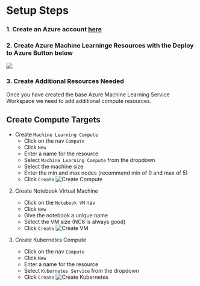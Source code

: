 # Setup Steps

### 1. Create an Azure account [here](https://azure.microsoft.com/en-us/free/?WT.mc_id=lbsforum-event-cassieb)

### 2. Create Azure Machine Learninge Resources with the Deploy to Azure Button below
<a href="https://portal.azure.com/#create/Microsoft.Template/uri/https%3A%2F%2Fraw.githubusercontent.com%2Fcassieview%2Fignite-learning-paths-training-aiml%2Fmaster%2Faiml30%2Fdeploy.json" rel="nofollow">
 <img src="https://camo.githubusercontent.com/9285dd3998997a0835869065bb15e5d500475034/687474703a2f2f617a7572656465706c6f792e6e65742f6465706c6f79627574746f6e2e706e67" data-canonical-src="http://azuredeploy.net/deploybutton.png" style="max-width:100%;">
</a>

### 3. Create Additional Resources Needed
Once you have created the base Azure Machine Learning Service Workspace we need to add additional compute resources.
## Create Compute Targets
*  Create `Machine Learning Compute`
    * Click on the nav `Compute`
    * Click `New`
    * Enter a name for the resource
    * Select `Machine Learning Compute` from the dropdown
    * Select the machine size
    * Enter the min and max nodes (recommend min of 0 and max of 5)
    * Click `Create`
    ![Create Compute](https://globaleventcdn.blob.core.windows.net/assets/aiml/aiml30/CreateMlCompute.gif)

2. Create Notebook Virtual Machine
    * Click on the `Notebook VM` nav
    * Click `New`
    * Give the notebook a unique name
    * Select the VM size (NC6 is always good)
    * Click `Create`
    ![Create VM](https://globaleventcdn.blob.core.windows.net/assets/aiml/aiml30/CreateNotebookVM.gif)

3. Create Kubernetes Compute
    * Click on the nav `Compute`
    * Click `New`
    * Enter a name for the resource
    * Select `Kubernetes Service` from the dropdown
    * Click `Create`
    ![Create Kubernetes](https://globaleventcdn.blob.core.windows.net/assets/aiml/aiml30/CreateKubService.gif)
